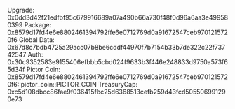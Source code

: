 
Upgrade: 0x0dd3d42f21edfbf95c679916689a07a490b66a730f48f0d96a6aa3e499580399
Package: 0x8579d17fd4e6e8802461394792ffe6e0712769d0a91672547ceb9701215720f6
Global Data: 0x67d8c7bdb4725a29acc07b8be6cddf44970f7b7154b33b7de322c22f73742547
Auth: 0x30c9352583e9155406efbbb5cbd024f9633b3f446e248833d9750a573f65d34f
Pictor Coin: 0x8579d17fd4e6e8802461394792ffe6e0712769d0a91672547ceb9701215720f6::pictor_coin::PICTOR_COIN
TreasuryCap: 0xc5d108dbcc86fae9f036415fbc25d6368513cefb259d43fcd505506991290e73